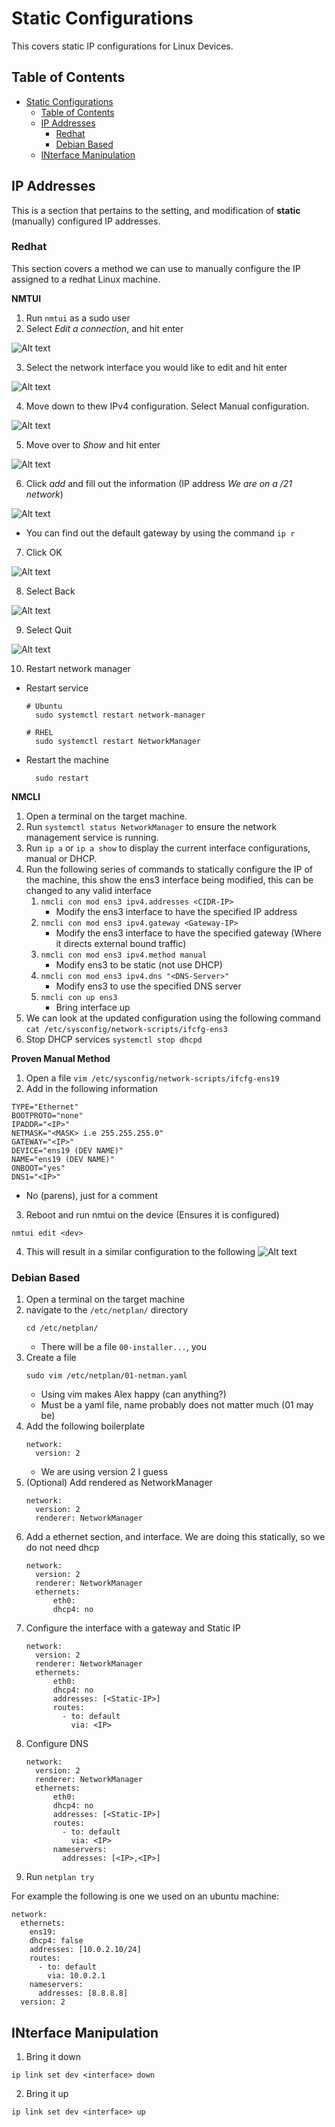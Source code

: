# Static Configurations <!-- omit-from-toc -->
This covers static IP configurations for Linux Devices.
## Table of Contents <!-- omit-from-toc -->
- [Static Configurations ](#static-configurations-)
  - [Table of Contents ](#table-of-contents-)
  - [IP Addresses](#ip-addresses)
    - [Redhat](#redhat)
    - [Debian Based](#debian-based)
  - [INterface Manipulation](#interface-manipulation)

## IP Addresses 
This is a section that pertains to the setting, and modification of **static** (manually) configured IP addresses.

### Redhat
This section covers a method we can use to manually configure the IP assigned to a redhat Linux machine.

**NMTUI**
1. Run `nmtui` as a sudo user
2. Select *Edit a connection*, and hit enter
   
  ![Alt text](Images/NMTUI-1.png)

3. Select the network interface you would like to edit and hit enter 

  ![Alt text](Images/NMTUI-2.png)

4. Move down to thew IPv4 configuration. Select Manual configuration.

  ![Alt text](Images/NMTUI-3.png)

5. Move over to *Show* and hit enter

  ![Alt text](Images/NMTUI-4.png)

6. Click *add* and fill out the information (IP address *We are on a /21 network*)

  ![Alt text](Images/NMTUI-5.png)

  * You can find out the default gateway by using the command `ip r`

7. Click OK

  ![Alt text](Images/NMTUI-6.png)

8. Select Back

  ![Alt text](Images/NMTUI-7.png)

9. Select Quit

  ![Alt text](Images/NMTUI-8.png)

10. Restart network manager
  * Restart service 
    ```
    # Ubuntu 
      sudo systemctl restart network-manager
    
    # RHEL
      sudo systemctl restart NetworkManager
    ```
  * Restart the machine 
    ```
      sudo restart 
    ```
**NMCLI**
1. Open a terminal on the target machine.
2. Run ```systemctl status NetworkManager``` to ensure the network management service is running.
3. Run ```ip a``` or ```ip a show``` to display the current interface configurations, manual or DHCP.
4. Run the following series of commands to statically configure the IP of the machine, this show the ens3 interface being modified, this can be changed to any valid interface
   1. ```nmcli con mod ens3 ipv4.addresses <CIDR-IP>```
      * Modify the ens3 interface to have the specified IP address
   2. ```nmcli con mod ens3 ipv4.gateway <Gateway-IP>```
      * Modify the ens3 interface to have the specified gateway (Where it directs external bound traffic)
   3. ```nmcli con mod ens3 ipv4.method manual```
      * Modify ens3 to be static (not use DHCP)
   4. ```nmcli con mod ens3 ipv4.dns "<DNS-Server>"```
      * Modify ens3 to use the specified DNS server
   5. ```nmcli con up ens3```
      * Bring interface up
5. We can look at the updated configuration using the following command ```cat /etc/sysconfig/network-scripts/ifcfg-ens3```
6. Stop DHCP services ```systemctl stop dhcpd```



**Proven Manual Method**
1. Open a file ```vim /etc/sysconfig/network-scripts/ifcfg-ens19```
2. Add in the following information
  ```
  TYPE="Ethernet"
  BOOTPROTO="none"
  IPADDR="<IP>"
  NETMASK="<MASK> i.e 255.255.255.0"
  GATEWAY="<IP>"
  DEVICE="ens19 (DEV NAME)" 
  NAME="ens19 (DEV NAME)"
  ONBOOT="yes"
  DNS1="<IP>" 
  ```
  * No (parens), just for a comment
3. Reboot and run nmtui on the device (Ensures it is configured)
  ```
  nmtui edit <dev>
  ```
4. This will result in a similar configuration to the following 
  ![Alt text](Images/RH1.png)
### Debian Based 

1. Open a terminal on the target machine
2. navigate to the ```/etc/netplan/``` directory
    ```
    cd /etc/netplan/
    ```
   * There will be a file ```00-installer...```, you
3. Create a file 
    ```
    sudo vim /etc/netplan/01-netman.yaml
    ```
   * Using vim makes Alex happy (can anything?)
   * Must be a yaml file, name probably does not matter much (01 may be)
4. Add the following boilerplate 
    ```
    network:
      version: 2
    ```
    * We are using version 2 I guess
5. (Optional) Add rendered as NetworkManager
    ```
    network:
      version: 2
      renderer: NetworkManager
    ```
6. Add a ethernet section, and interface. We are doing this statically, so we do not need dhcp
    ```
    network:
      version: 2
      renderer: NetworkManager
      ethernets:
          eth0:
          dhcp4: no
    ```
7. Configure the interface with a gateway and Static IP
    ```
    network:
      version: 2
      renderer: NetworkManager
      ethernets:
          eth0:
          dhcp4: no
          addresses: [<Static-IP>]
          routes:
            - to: default
              via: <IP>
    ```
8. Configure DNS 
    ```
    network:
      version: 2
      renderer: NetworkManager
      ethernets:
          eth0:
          dhcp4: no
          addresses: [<Static-IP>]
          routes:
            - to: default
              via: <IP>
          nameservers:
            addresses: [<IP>,<IP>]
    ```
9. Run ```netplan try```


For example the following is one we used on an ubuntu machine:
```
network:
  ethernets:
    ens19:
    dhcp4: false
    addresses: [10.0.2.10/24]
    routes:
      - to: default
        via: 10.0.2.1
    nameservers:
      addresses: [8.8.8.8]
  version: 2
```
## INterface Manipulation

1. Bring it down
  ```
  ip link set dev <interface> down
  ```
2. Bring it up 
  ```
  ip link set dev <interface> up
  ```
